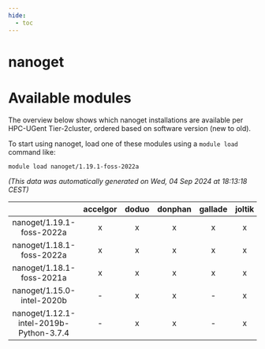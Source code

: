 ```yaml
---
hide:
  - toc
---
```


nanoget
=======

# Available modules


The overview below shows which nanoget installations are available per HPC-UGent Tier-2cluster, ordered based on software version (new to old).

To start using nanoget, load one of these modules using a `module load` command like:

```shell
module load nanoget/1.19.1-foss-2022a
```

*(This data was automatically generated on Wed, 04 Sep 2024 at 18:13:18 CEST)*  

| |accelgor|doduo|donphan|gallade|joltik|shinx|skitty|
| :---: | :---: | :---: | :---: | :---: | :---: | :---: | :---: |
|nanoget/1.19.1-foss-2022a|x|x|x|x|x|-|x|
|nanoget/1.18.1-foss-2022a|x|x|x|x|x|-|x|
|nanoget/1.18.1-foss-2021a|x|x|x|x|x|-|x|
|nanoget/1.15.0-intel-2020b|-|x|x|-|x|-|x|
|nanoget/1.12.1-intel-2019b-Python-3.7.4|-|x|x|-|x|-|x|
